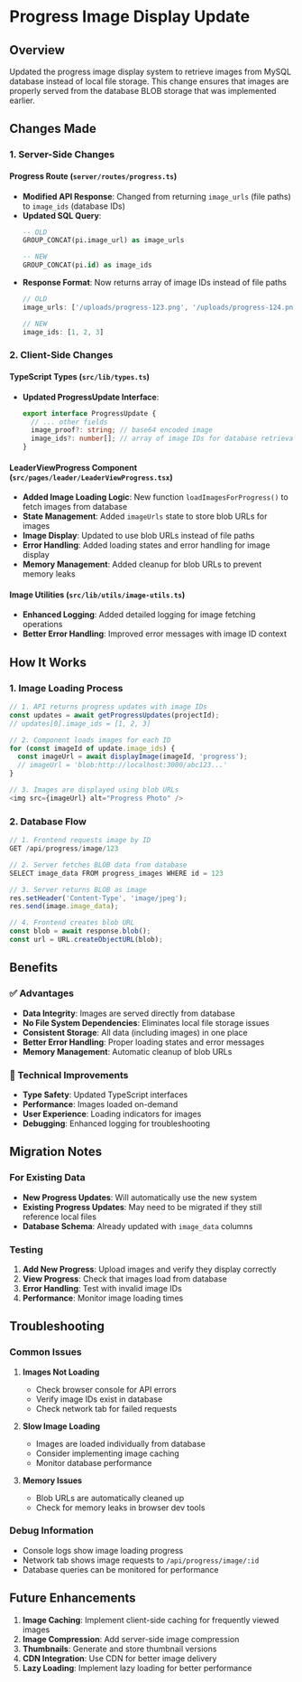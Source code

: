 # Progress Image Display Update

## Overview
Updated the progress image display system to retrieve images from MySQL database instead of local file storage. This change ensures that images are properly served from the database BLOB storage that was implemented earlier.

## Changes Made

### 1. Server-Side Changes

#### Progress Route (`server/routes/progress.ts`)
- **Modified API Response**: Changed from returning `image_urls` (file paths) to `image_ids` (database IDs)
- **Updated SQL Query**: 
  ```sql
  -- OLD
  GROUP_CONCAT(pi.image_url) as image_urls
  
  -- NEW
  GROUP_CONCAT(pi.id) as image_ids
  ```
- **Response Format**: Now returns array of image IDs instead of file paths
  ```typescript
  // OLD
  image_urls: ['/uploads/progress-123.png', '/uploads/progress-124.png']
  
  // NEW
  image_ids: [1, 2, 3]
  ```

### 2. Client-Side Changes

#### TypeScript Types (`src/lib/types.ts`)
- **Updated ProgressUpdate Interface**:
  ```typescript
  export interface ProgressUpdate {
    // ... other fields
    image_proof?: string; // base64 encoded image
    image_ids?: number[]; // array of image IDs for database retrieval
  }
  ```

#### LeaderViewProgress Component (`src/pages/leader/LeaderViewProgress.tsx`)
- **Added Image Loading Logic**: New function `loadImagesForProgress()` to fetch images from database
- **State Management**: Added `imageUrls` state to store blob URLs for images
- **Image Display**: Updated to use blob URLs instead of file paths
- **Error Handling**: Added loading states and error handling for image display
- **Memory Management**: Added cleanup for blob URLs to prevent memory leaks

#### Image Utilities (`src/lib/utils/image-utils.ts`)
- **Enhanced Logging**: Added detailed logging for image fetching operations
- **Better Error Handling**: Improved error messages with image ID context

## How It Works

### 1. Image Loading Process
```typescript
// 1. API returns progress updates with image IDs
const updates = await getProgressUpdates(projectId);
// updates[0].image_ids = [1, 2, 3]

// 2. Component loads images for each ID
for (const imageId of update.image_ids) {
  const imageUrl = await displayImage(imageId, 'progress');
  // imageUrl = 'blob:http://localhost:3000/abc123...'
}

// 3. Images are displayed using blob URLs
<img src={imageUrl} alt="Progress Photo" />
```

### 2. Database Flow
```typescript
// 1. Frontend requests image by ID
GET /api/progress/image/123

// 2. Server fetches BLOB data from database
SELECT image_data FROM progress_images WHERE id = 123

// 3. Server returns BLOB as image
res.setHeader('Content-Type', 'image/jpeg');
res.send(image.image_data);

// 4. Frontend creates blob URL
const blob = await response.blob();
const url = URL.createObjectURL(blob);
```

## Benefits

### ✅ Advantages
- **Data Integrity**: Images are served directly from database
- **No File System Dependencies**: Eliminates local file storage issues
- **Consistent Storage**: All data (including images) in one place
- **Better Error Handling**: Proper loading states and error messages
- **Memory Management**: Automatic cleanup of blob URLs

### 🔧 Technical Improvements
- **Type Safety**: Updated TypeScript interfaces
- **Performance**: Images loaded on-demand
- **User Experience**: Loading indicators for images
- **Debugging**: Enhanced logging for troubleshooting

## Migration Notes

### For Existing Data
- **New Progress Updates**: Will automatically use the new system
- **Existing Progress Updates**: May need to be migrated if they still reference local files
- **Database Schema**: Already updated with `image_data` columns

### Testing
1. **Add New Progress**: Upload images and verify they display correctly
2. **View Progress**: Check that images load from database
3. **Error Handling**: Test with invalid image IDs
4. **Performance**: Monitor image loading times

## Troubleshooting

### Common Issues

1. **Images Not Loading**
   - Check browser console for API errors
   - Verify image IDs exist in database
   - Check network tab for failed requests

2. **Slow Image Loading**
   - Images are loaded individually from database
   - Consider implementing image caching
   - Monitor database performance

3. **Memory Issues**
   - Blob URLs are automatically cleaned up
   - Check for memory leaks in browser dev tools

### Debug Information
- Console logs show image loading progress
- Network tab shows image requests to `/api/progress/image/:id`
- Database queries can be monitored for performance

## Future Enhancements

1. **Image Caching**: Implement client-side caching for frequently viewed images
2. **Image Compression**: Add server-side image compression
3. **Thumbnails**: Generate and store thumbnail versions
4. **CDN Integration**: Use CDN for better image delivery
5. **Lazy Loading**: Implement lazy loading for better performance 